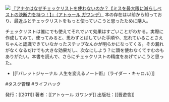 
[![](https://images-fe.ssl-images-amazon.com/images/I/51hrjfe6r8L._SL160_.jpg)](http://www.amazon.co.jp/exec/obidos/ASIN/4863912803/choiyaki81-22/ref=nosim)
[『アナタはなぜチェックリストを使わないのか？【ミスを最大限に減らしベストの決断力を持つ！】』（アトゥール ガワンデ）](http://www.amazon.co.jp/exec/obidos/ASIN/4863912803/choiyaki81-22/ref=nosim)
本の存在は以前から知っており、最近ふとチェックリストをもっと使っていこうと思ったために購入。

チェックリストは誰にでも使えてそれでいて効果はすごいことがわかる。実際に作成してみて、使ってみると、思わずとばしていた手順や、忘れていることさえちゃんと認識できていなかったステップなんかが明らかになってくる。その漏れがなくなるだけでも大きな効果だし、次なにしよう？に頭を使わなくてすむのもありがたい。本書を読んで、さらにチェックリストの精度をあげていこうと思った。

- [[『バレットジャーナル 人生を変えるノート術』（ライダー・キャロル）]]

#タスク管理 #ライフハック

発行：[[2011]]
著者：[[アトゥール ガワンデ]]
出版社：[[晋遊舎]]

